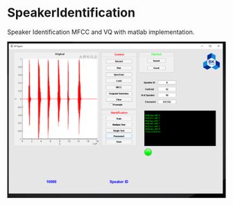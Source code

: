 # SpeakerIdentification
Speaker Identification MFCC and VQ with matlab implementation.

<img src="Screenshot.PNG">